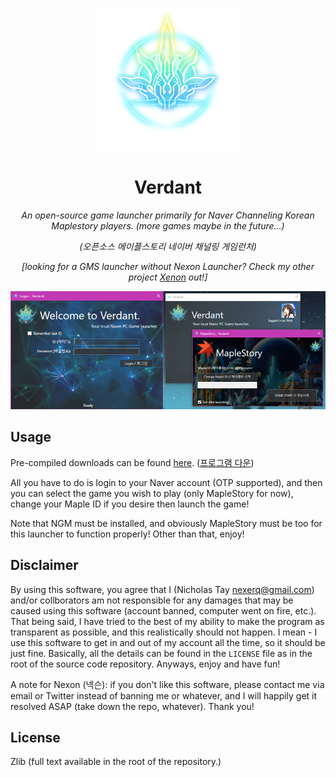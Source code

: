 <div align="center">

![Verdant logo](verdant.png)

# Verdant

*An open-source game launcher primarily for Naver Channeling Korean Maplestory players. (more games maybe in the future...)*

*(오픈소스 메이플스토리 네이버 채널링 게임런처)*

*[looking for a GMS launcher without Nexon Launcher? Check my other project [Xenon](https://github.com/NexerqDev/Xenon) out!]*

![Verdant preview](preview.jpg)

</div>

## Usage
Pre-compiled downloads can be found [here](https://github.com/NexerqDev/Verdant/releases). ([프로그램 다운](https://github.com/NexerqDev/Verdant/releases))

All you have to do is login to your Naver account (OTP supported), and then you can select the game you wish to play (only MapleStory for now), change your Maple ID if you desire then launch the game!

Note that NGM must be installed, and obviously MapleStory must be too for this launcher to function properly! Other than that, enjoy!

## Disclaimer
By using this software, you agree that I (Nicholas Tay <nexerq@gmail.com>) and/or collborators am not responsible for any damages that may be caused using this software (account banned, computer went on fire, etc.). That being said, I have tried to the best of my ability to make the program as transparent as possible, and this realistically should not happen. I mean - I use this software to get in and out of my account all the time, so it should be just fine. Basically, all the details can be found in the `LICENSE` file as in the root of the source code repository. Anyways, enjoy and have fun!

A note for Nexon (넥슨): if you don't like this software, please contact me via email or Twitter instead of banning me or whatever, and I will happily get it resolved ASAP (take down the repo, whatever). Thank you!

## License
Zlib (full text available in the root of the repository.)
